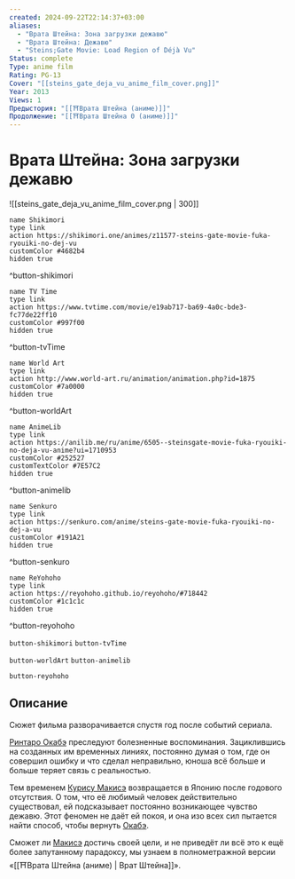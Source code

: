 ```yaml
---
created: 2024-09-22T22:14:37+03:00
aliases:
  - "Врата Штейна: Зона загрузки дежавю"
  - "Врата Штейна: Дежавю"
  - "Steins;Gate Movie: Load Region of Déjà Vu"
Status: complete
Type: anime film
Rating: PG-13
Cover: "[[steins_gate_deja_vu_anime_film_cover.png]]"
Year: 2013
Views: 1
Предыстория: "[[⛩️Врата Штейна (аниме)]]"
Продолжение: "[[⛩️Врата Штейна 0 (аниме)]]"
---
```


# Врата Штейна: Зона загрузки дежавю

![[steins_gate_deja_vu_anime_film_cover.png | 300]]

```button
name Shikimori
type link
action https://shikimori.one/animes/z11577-steins-gate-movie-fuka-ryouiki-no-dej-vu
customColor #4682b4
hidden true
```
^button-shikimori

```button
name TV Time
type link
action https://www.tvtime.com/movie/e19ab717-ba69-4a0c-bde3-fc77de22ff10
customColor #997f00
hidden true
```
^button-tvTime

```button
name World Art
type link
action http://www.world-art.ru/animation/animation.php?id=1875
customColor #7a0000
hidden true
```
^button-worldArt

```button
name AnimeLib
type link
action https://anilib.me/ru/anime/6505--steinsgate-movie-fuka-ryouiki-no-deja-vu-anime?ui=1710953
customColor #252527
customTextColor #7E57C2
hidden true
```
^button-animelib

```button
name Senkuro
type link
action https://senkuro.com/anime/steins-gate-movie-fuka-ryouiki-no-dej-a-vu
customColor #191A21
hidden true
```
^button-senkuro

```button
name ReYohoho
type link
action https://reyohoho.github.io/reyohoho/#718442
customColor #1c1c1c
hidden true
```
^button-reyohoho



`button-shikimori` `button-tvTime`

`button-worldArt` `button-animelib`

`button-reyohoho`

## Описание

Сюжет фильма разворачивается спустя год после событий сериала.

[Ринтаро Окабэ](https://shikimori.one/characters/35252-rintarou-okabe) преследуют болезненные воспоминания. Зациклившись на созданных им временных линиях, постоянно думая о том, где он совершил ошибку и что сделал неправильно, юноша всё больше и больше теряет связь с реальностью.

Тем временем [Курису Макисэ](https://shikimori.one/characters/34470-kurisu-makise) возвращается в Японию после годового отсутствия. О том, что её любимый человек действительно существовал, ей подсказывает постоянно возникающее чувство дежавю. Этот феномен не даёт ей покоя, и она изо всех сил пытается найти способ, чтобы вернуть [Окабэ](https://shikimori.one/characters/35252-rintarou-okabe).

Сможет ли [Макисэ](https://shikimori.one/characters/34470-kurisu-makise) достичь своей цели, и не приведёт ли всё это к ещё более запутанному парадоксу, мы узнаем в полнометражной версии «[[⛩️Врата Штейна (аниме) | Врат Штейна]]».
